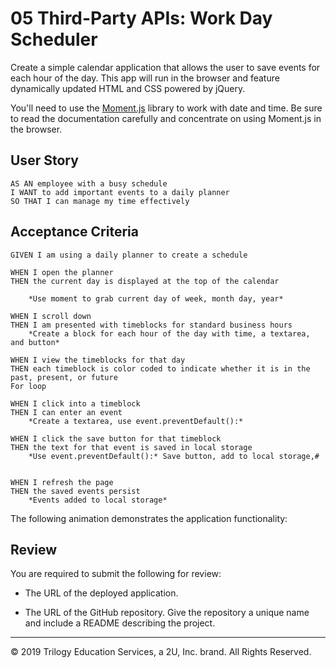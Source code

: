 # 05 Third-Party APIs: Work Day Scheduler

Create a simple calendar application that allows the user to save events for each hour of the day. This app will run in the browser and feature dynamically updated HTML and CSS powered by jQuery.

You'll need to use the [Moment.js](https://momentjs.com/) library to work with date and time. Be sure to read the documentation carefully and concentrate on using Moment.js in the browser.

## User Story

```
AS AN employee with a busy schedule
I WANT to add important events to a daily planner
SO THAT I can manage my time effectively
```

## Acceptance Criteria

```
GIVEN I am using a daily planner to create a schedule

WHEN I open the planner
THEN the current day is displayed at the top of the calendar

    *Use moment to grab current day of week, month day, year*

WHEN I scroll down
THEN I am presented with timeblocks for standard business hours
    *Create a block for each hour of the day with time, a textarea, and button*

WHEN I view the timeblocks for that day
THEN each timeblock is color coded to indicate whether it is in the past, present, or future
For loop

WHEN I click into a timeblock
THEN I can enter an event
    *Create a textarea, use event.preventDefault():*

WHEN I click the save button for that timeblock
THEN the text for that event is saved in local storage
    *Use event.preventDefault():* Save button, add to local storage,#


WHEN I refresh the page
THEN the saved events persist
    *Events added to local storage*
```

The following animation demonstrates the application functionality:

## Review

You are required to submit the following for review:

- The URL of the deployed application.

- The URL of the GitHub repository. Give the repository a unique name and include a README describing the project.

---

© 2019 Trilogy Education Services, a 2U, Inc. brand. All Rights Reserved.
